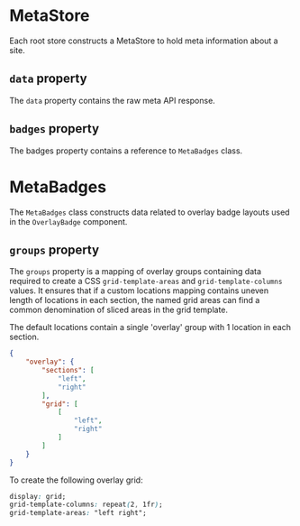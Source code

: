 # MetaStore

Each root store constructs a MetaStore to hold meta information about a site. 


## `data` property
The `data` property contains the raw meta API response. 


## `badges` property
The badges property contains a reference to `MetaBadges` class.

# MetaBadges

The `MetaBadges` class constructs data related to overlay badge layouts used in the `OverlayBadge` component.

## `groups` property

The `groups` property is a mapping of overlay groups containing data required to create a CSS `grid-template-areas` and `grid-template-columns` values. It ensures that if a custom locations mapping contains uneven length of locations in each section, the named grid areas can find a common denomination of sliced areas in the grid template.

The default locations contain a single 'overlay' group with 1 location in each section.

```json
{
    "overlay": {
        "sections": [
            "left",
            "right"
        ],
        "grid": [
            [
                "left",
                "right"
            ]
        ]
    }
}
```

To create the following overlay grid:

```css
display: grid;
grid-template-columns: repeat(2, 1fr);
grid-template-areas: "left right";
```